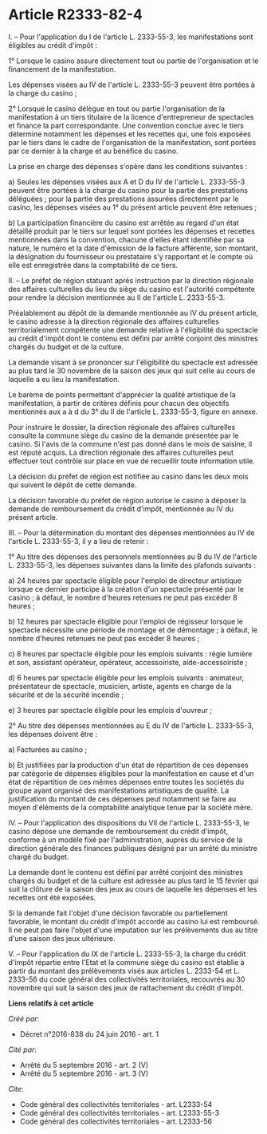 # Article R2333-82-4

I. – Pour l'application du I de l'article L. 2333-55-3, les manifestations sont éligibles au crédit d'impôt :

1° Lorsque le casino assure directement tout ou partie de l'organisation et le financement de la manifestation.

Les dépenses visées au IV de l'article L. 2333-55-3 peuvent être portées à la charge du casino ;

2° Lorsque le casino délègue en tout ou partie l'organisation de la manifestation à un tiers titulaire de la licence
d'entrepreneur de spectacles et finance la part correspondante. Une convention conclue avec le tiers détermine notamment les
dépenses et les recettes qui, une fois exposées par le tiers dans le cadre de l'organisation de la manifestation, sont
portées par ce dernier à la charge et au bénéfice du casino.

La prise en charge des dépenses s'opère dans les conditions suivantes :

a) Seules les dépenses visées aux A et D du IV de l'article L. 2333-55-3 peuvent être portées à la charge du casino pour la
partie des prestations déléguées ; pour la partie des prestations assurées directement par le casino, les dépenses visées au
1° du présent article peuvent être retenues ;

b) La participation financière du casino est arrêtée au regard d'un état détaillé produit par le tiers sur lequel sont
portées les dépenses et recettes mentionnées dans la convention, chacune d'elles étant identifiée par sa nature, le numéro et
la date d'émission de la facture afférente, son montant, la désignation du fournisseur ou prestataire s'y rapportant et le
compte où elle est enregistrée dans la comptabilité de ce tiers.

II. – Le préfet de région statuant après instruction par la direction régionale des affaires culturelles du lieu du siège du
casino est l'autorité compétente pour rendre la décision mentionnée au II de l'article L. 2333-55-3.

Préalablement au dépôt de la demande mentionnée au IV du présent article, le casino adresse à la direction régionale des
affaires culturelles territorialement compétente une demande relative à l'éligibilité du spectacle au crédit d'impôt dont le
contenu est défini par arrêté conjoint des ministres chargés du budget et de la culture.

La demande visant à se prononcer sur l'éligibilité du spectacle est adressée au plus tard le 30 novembre de la saison des
jeux qui suit celle au cours de laquelle a eu lieu la manifestation.

Le barème de points permettant d'apprécier la qualité artistique de la manifestation, à partir de critères définis pour
chacun des objectifs mentionnés aux a à d du 3° du II de l'article L. 2333-55-3, figure en annexe.

Pour instruire le dossier, la direction régionale des affaires culturelles consulte la commune siège du casino de la demande
présentée par le casino. Si l'avis de la commune n'est pas donné dans le mois de saisine, il est réputé acquis. La direction
régionale des affaires culturelles peut effectuer tout contrôle sur place en vue de recueillir toute information utile.

La décision du préfet de région est notifiée au casino dans les deux mois qui suivent le dépôt de cette demande.

La décision favorable du préfet de région autorise le casino à déposer la demande de remboursement du crédit d'impôt,
mentionnée au IV du présent article.

III. – Pour la détermination du montant des dépenses mentionnées au IV de l'article L. 2333-55-3, il y a lieu de retenir :

1° Au titre des dépenses des personnels mentionnées au B du IV de l'article L. 2333-55-3, les dépenses suivantes dans la
limite des plafonds suivants :

a) 24 heures par spectacle éligible pour l'emploi de directeur artistique lorsque ce dernier participe à la création d'un
spectacle présenté par le casino ; à défaut, le nombre d'heures retenues ne peut pas excéder 8 heures ;

b) 12 heures par spectacle éligible pour l'emploi de régisseur lorsque le spectacle nécessite une période de montage et de
démontage ; à défaut, le nombre d'heures retenues ne peut pas excéder 8 heures ;

c) 8 heures par spectacle éligible pour les emplois suivants : régie lumière et son, assistant opérateur, opérateur,
accessoiriste, aide-accessoiriste ;

d) 6 heures par spectacle éligible pour les emplois suivants : animateur, présentateur de spectacle, musicien, artiste,
agents en charge de la sécurité et de la sécurité incendie ;

e) 3 heures par spectacle éligible pour les emplois d'ouvreur ;

2° Au titre des dépenses mentionnées au E du IV de l'article L. 2333-55-3, les dépenses doivent être :

a) Facturées au casino ;

b) Et justifiées par la production d'un état de répartition de ces dépenses par catégorie de dépenses éligibles pour la
manifestation en cause et d'un état de répartition de ces mêmes dépenses entre toutes les sociétés du groupe ayant organisé
des manifestations artistiques de qualité. La justification du montant de ces dépenses peut notamment se faire au moyen
d'éléments de la comptabilité analytique tenue par la société mère.

IV. – Pour l'application des dispositions du VII de l'article L. 2333-55-3, le casino dépose une demande de remboursement du
crédit d'impôt, conforme à un modèle fixé par l'administration, auprès du service de la direction générale des finances
publiques désigné par un arrêté du ministre chargé du budget.

La demande dont le contenu est défini par arrêté conjoint des ministres chargés du budget et de la culture est adressée au
plus tard le 15 février qui suit la clôture de la saison des jeux au cours de laquelle les dépenses et les recettes ont été
exposées.

Si la demande fait l'objet d'une décision favorable ou partiellement favorable, le montant du crédit d'impôt accordé au
casino lui est remboursé. Il ne peut pas faire l'objet d'une imputation sur les prélèvements dus au titre d'une saison des
jeux ultérieure.

V. – Pour l'application du IX de l'article L. 2333-55-3, la charge du crédit d'impôt répartie entre l'Etat et la commune
siège du casino est établie à partir du montant des prélèvements visés aux articles L. 2333-54 et L. 2333-56 du code général
des collectivités territoriales, recouvrés au 30 novembre qui suit la saison des jeux de rattachement du crédit d'impôt.

**Liens relatifs à cet article**

_Créé par_:

  - Décret n°2016-838 du 24 juin 2016 - art. 1

_Cité par_:

  - Arrêté du 5 septembre 2016 - art. 2 (V)
  - Arrêté du 5 septembre 2016 - art. 3 (V)

_Cite_:

  - Code général des collectivités territoriales - art. L2333-54
  - Code général des collectivités territoriales - art. L2333-55-3
  - Code général des collectivités territoriales - art. L2333-56

